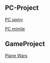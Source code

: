 ## PC-Project


[PC spmy](https://cxywwl1226.github.io/pc-spmy/)

[PC mimile](http://www.mmloo.com/)


## GameProject

[Plane Wars](https://cxywwl1226.github.io/fjdz/)





